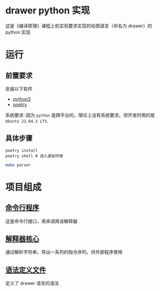 # drawer python 实现

这是《编译原理》课程上机实验要求实现的绘图语言（命名为 drawer）的 python 实现

# 运行

## 前置要求

安装以下软件

-   [python3](https://python.org)
-   [poetry](https://python-poetry.org/)

系统要求: 因为 `python` 是跨平台的，理论上没有系统要求。但开发时用的是 `Ubuntu 22.04.3 LTS`.

## 具体步骤

```shell
poetry install
poetry shell # 进入虚拟环境
```

```sh
make parser
```

# 项目组成

## [命令行程序](./src/cli/main.py)

这是命令行接口，用来调用该解释器

## [解释器核心](./src/drawer/__init__.py)

通过解析字符串，导出一系列的指令序列，供外部程序使用

## [语法定义文件](./Drawer.g4)

定义了 drawer 语言的语法
